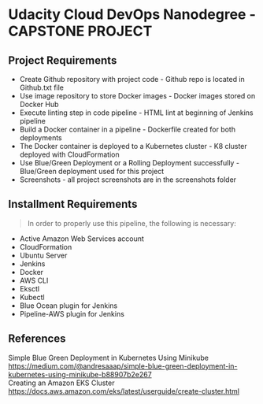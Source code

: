 # Udacity Cloud DevOps Nanodegree - CAPSTONE PROJECT

## Project Requirements

* Create Github repository with project code - Github repo is located in Github.txt file
* Use image repository to store Docker images - Docker images stored on Docker Hub
* Execute linting step in code pipeline - HTML lint at beginning of Jenkins pipeline
* Build a Docker container in a pipeline - Dockerfile created for both deployments
* The Docker container is deployed to a Kubernetes cluster - K8 cluster deployed with CloudFormation
* Use Blue/Green Deployment or a Rolling Deployment successfully - Blue/Green deployment used for this project
* Screenshots - all project screenshots are in the screenshots folder

## Installment Requirements

> In order to properly use this pipeline, the following is necessary:

* Active Amazon Web Services account
* CloudFormation
* Ubuntu Server
* Jenkins
* Docker
* AWS CLI
* Eksctl
* Kubectl
* Blue Ocean plugin for Jenkins
* Pipeline-AWS plugin for Jenkins

## References
Simple Blue Green Deployment in Kubernetes Using Minikube <br />
https://medium.com/@andresaaap/simple-blue-green-deployment-in-kubernetes-using-minikube-b88907b2e267 
<br />
Creating an Amazon EKS Cluster <br />
https://docs.aws.amazon.com/eks/latest/userguide/create-cluster.html

